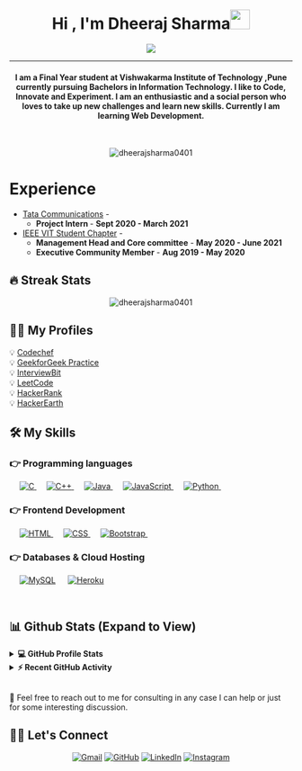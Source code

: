 <h1 align="center"> Hi , I'm Dheeraj Sharma<img src="https://media.giphy.com/media/hvRJCLFzcasrR4ia7z/giphy.gif" width="35"></h1>
<p align="center">
  <a href="https://github.com/DenverCoder1/readme-typing-svg"><img src="https://readme-typing-svg.herokuapp.com?lines=4⭐Coder+@Codechef;DS%20|%20AI%20|%20ML%20Enthusiast;Always%20learning%20new%20things&center=true&width=500&height=50"></a>
</p>
<hr/>
<h4 align="center">I am a Final Year student at Vishwakarma Institute of Technology ,Pune currently pursuing Bachelors in Information Technology.
I like to Code, Innovate and Experiment. I am an enthusiastic and a social person who loves to take up new challenges and learn new skills. Currently I am learning Web Development.</h4>
<br>
<p align="center"> <img src="https://komarev.com/ghpvc/?username=dheerajsharma0401&label=Dheeraj's%20Profile%20Views%20&color=dc143c&style=plastic" alt="dheerajsharma0401" /> </p>


# Experience
<ul>
  <li>
    <a href="https://www.tatacommunications.com/">Tata Communications</a> - 
    <ul>
      <li>
        <b>Project Intern </b> - <b>Sept 2020 - March 2021</b>
      </li>
    </ul>
  <li>
    <a href="http://ieeevitpune.com/">IEEE VIT Student Chapter</a> - 
    <ul>
      <li>
        <b>Management Head and Core committee</b> - <b>May 2020 - June 2021</b>
      </li>
      <li>
        <b>Executive Community Member</b> - <b>Aug 2019 - May 2020</b>
      </li>
    </ul>
  </li>
</ul>


## 🔥 Streak Stats
<p align="center"><img align="center" src="https://github-readme-streak-stats.herokuapp.com/?user=dheerajsharma0401&theme=algolia" alt="dheerajsharma0401" /></p>


## 👨‍💻 My Profiles
💡  <a href="https://www.codechef.com/users/dheeraj4101">Codechef</a><br>
💡  <a href="https://auth.geeksforgeeks.org/user/wohiladka04/practice/">GeekforGeek Practice</a><br>
💡  <a href="https://www.interviewbit.com/profile/dheeraj-sharma_411">InterviewBit</a><br>
💡  <a href="https://leetcode.com/dheeraj_sharma04/">LeetCode</a><br>
💡  <a href="https://www.hackerrank.com/dheeraj_sharma18?hr_r=1/">HackerRank</a><br>
💡  <a href="https://www.hackerearth.com/@dheeraj.sharma18">HackerEarth</a><br>


## 🛠️ My Skills

### 👉 Programming languages

<p align="left"> 
  &emsp; 
  <a href="https://www.cprogramming.com/" target="_blank"> 
    <img alt="C" src="https://img.shields.io/badge/C%20-%232370ED.svg?logo=c&logoColor=white">
  </a> 
  &emsp;
  <a href="https://www.w3schools.com/cpp/" target="_blank"> 
    <img alt="C++" src="https://img.shields.io/badge/C++%20-%2300599C.svg?logo=c%2B%2B&logoColor=white">
  </a> 
 &emsp;
  <a href="https://www.java.com" target="_blank"> 
    <img alt="Java" src="https://img.shields.io/badge/Java-%23007396.svg?logo=java&logoColor=white">
  </a>
  &emsp;
  <a href="https://developer.mozilla.org/en-US/docs/Web/JavaScript" target="_blank"> 
     <img alt="JavaScript" src="https://img.shields.io/badge/JavaScript%20-%23F7DF1E.svg?logo=javascript&logoColor=black">
   </a>
  &emsp;
   <a href="https://www.python.org" target="_blank">
    <img alt="Python" src="https://img.shields.io/badge/Python%20-%2314354C.svg?logo=python&logoColor=white">
  </a>
  &emsp;
</p>

### 👉 Frontend Development
<p align="left"> 
  &emsp; 
  <a href="https://www.w3.org/html/" target="_blank"> 
   <img alt="HTML" src="https://img.shields.io/badge/HTML5%20-%23E34F26.svg?logo=html5&logoColor=white">
  </a>   
  &emsp;
  <a href="https://www.w3schools.com/css/" target="_blank">
    <img alt="CSS" src="https://img.shields.io/badge/CSS%20-%231572B6.svg?logo=css3&logoColor=white">
  </a> 
   &emsp;
  <a href="https://getbootstrap.com" target="_blank"> 
    <img alt="Bootstrap" src="https://img.shields.io/badge/Bootstrap-%23563D7C.svg?style=flat&logo=bootstrap&logoColor=white"/>
  </a>
&emsp; 
</p>

### 👉 Databases & Cloud Hosting
<p align="left">
  &emsp;
    <a href="https://www.mysql.com/"><img alt="MySQL" src="https://img.shields.io/badge/MySQL-00000F?style=flat&logo=mysql&logoColor=white"></a>
  &emsp;
    <a href="https://www.heroku.com/"><img alt="Heroku" src="https://img.shields.io/badge/Heroku%20-%23430098.svg?logo=heroku&logoColor=white"></a>  
 &emsp; 
</p>
  

<br/>

## 📊 Github Stats (Expand to View) 


<details> 
  <summary><b>💻 GitHub Profile Stats</b></summary>
  <br/>
  <p align="center">
    <a href="https://github.com/dheerajsharma0401"><img align="center" src="https://github-readme-stats.vercel.app/api?username=dheerajsharma0401&show_icons=true&locale=en&theme=algolia" alt="dheerajsharma0401" height="192px"/></a>
	</p>
	<p  align="center">
	  <img src="https://github-readme-stats.vercel.app/api/top-langs?username=dheerajsharma0401&show_icons=true&locale=en&layout=compact&theme=algolia" alt="dheerajsharma0401" height="192px"/>
	</p>
  <br/>
  <b>Note:</b> Top languages is only a metric of the languages my public code consists of and doesn't reflect experience or skill level.
  </p>
</details>


<details>
  <summary><b>⚡ Recent GitHub Activity</b></summary>
  <br/>
   <a href="https://github.com/dheerajsharma0401"><img alt="Dheeraj's Activity Graph" src="https://activity-graph.herokuapp.com/graph?username=dheerajsharma0401&custom_title=Dheeraj%20Sharma's%20Contribution%20Graph&theme=react-dark" /></a>
  <br/>
</details>
<br/>

💬  Feel free to reach out to me for consulting in any case I can help or just for some interesting discussion.<br>


## 🙋‍♀️ Let's Connect
<p align="center">
	<a href="mailto:dheerajsharma2210@gmail.com"><img src="https://img.icons8.com/bubbles/50/000000/gmail.png" alt="Gmail"/></a>
	<a href="https://github.com/dheerajsharma0401"><img src="https://img.icons8.com/bubbles/50/000000/github.png" alt="GitHub"/></a>
	<a href="https://www.linkedin.com/in/dheeraj-sharma-142bb0190/"><img src="https://img.icons8.com/bubbles/50/000000/linkedin.png" alt="LinkedIn"/></a>
	<a href="https://instagram.com/akkadu_04"><img src="https://img.icons8.com/bubbles/50/000000/instagram.png" alt="Instagram"/></a>	
</p>
